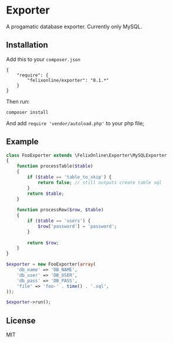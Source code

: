 # Exporter

A progamatic database exporter. Currently only MySQL.

## Installation 

Add this to your `composer.json`
    
    {
        "require": {
            "felixonline/exporter": "0.1.*"
        }
    }

Then run:

    composer install

And add `require 'vendor/autoload.php'` to your php file;

## Example


```php
class FooExporter extends \FelixOnline\Exporter\MySQLExporter
{
    function processTable($table)
    {
    	if ($table == 'table_to_skip') {
    		return false; // still outputs create table sql
    	}
    	return $table;
    }
    
    function processRow($row, $table)
    {
    	if ($table == 'users') {
    		$row['password'] = 'password';
    	}
    	
    	return $row;
    }
}

$exporter = new FooExporter(array(
    'db_name' => 'DB_NAME',
    'db_user' => 'DB_USER',
    'db_pass' => 'DB_PASS',
    'file' => 'foo-' . time() . '.sql',
));

$exporter->run();
```

## License

MIT
